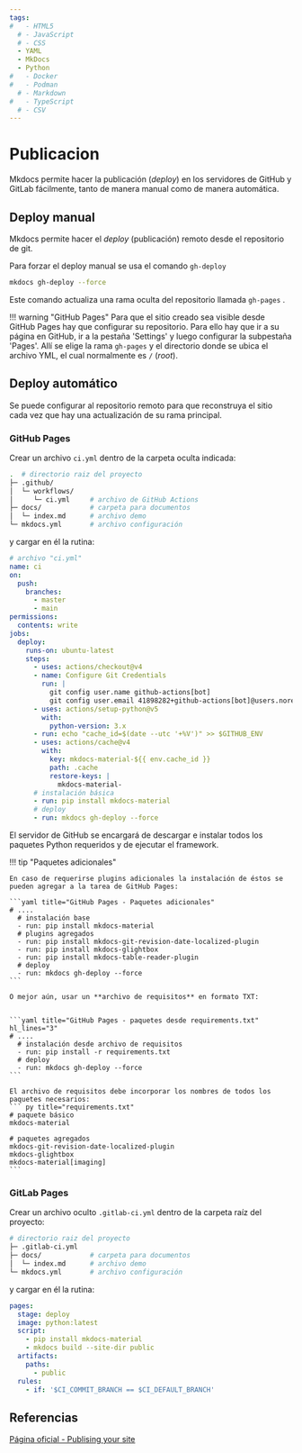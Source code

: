 ```yaml
---
tags:
#   - HTML5
  # - JavaScript
  # - CSS
  - YAML
  - MkDocs
  - Python
#   - Docker
#   - Podman
  # - Markdown
#   - TypeScript
  # - CSV
---
```




# Publicacion

Mkdocs permite hacer la publicación (*deploy*) en los servidores de GitHub y GitLab fácilmente, tanto de manera manual como de manera automática.



## Deploy manual


Mkdocs permite hacer el *deploy* (publicación) remoto desde el repositorio de git.

Para forzar el deploy manual se usa el comando `gh-deploy`

```bash
mkdocs gh-deploy --force
```
Este comando actualiza una rama oculta del repositorio llamada `gh-pages` .

!!! warning "GitHub Pages"
    Para que el sitio creado sea visible desde GitHub Pages hay que configurar su repositorio. Para ello hay que ir a su página en GitHub, ir a la pestaña 'Settings' y luego configurar la subpestaña 'Pages'. Allí se elige la rama `gh-pages` y el directorio donde se ubica el archivo YML, el cual normalmente es `/` (*root*).


## Deploy automático

Se puede configurar al repositorio remoto para que reconstruya el sitio cada vez que hay una actualización de su rama principal.

### GitHub Pages

Crear un archivo `ci.yml` dentro de la carpeta oculta indicada:

```bash hl_lines="2-4" title="GitHub Pages - Ruta de GitHub Actions"
.  # directorio raiz del proyecto
├─ .github/
│  └─ workflows/
│     └─ ci.yml     # archivo de GitHub Actions
├─ docs/            # carpeta para documentos
│  └─ index.md      # archivo demo
└─ mkdocs.yml       # archivo configuración
```

y cargar en él la rutina:

```yaml title="GitHub Pages - Rutina de deploy automático" hl_lines="29-32"
# archivo "ci.yml"
name: ci 
on:
  push:
    branches:
      - master 
      - main
permissions:
  contents: write
jobs:
  deploy:
    runs-on: ubuntu-latest
    steps:
      - uses: actions/checkout@v4
      - name: Configure Git Credentials
        run: |
          git config user.name github-actions[bot]
          git config user.email 41898282+github-actions[bot]@users.noreply.github.com
      - uses: actions/setup-python@v5
        with:
          python-version: 3.x
      - run: echo "cache_id=$(date --utc '+%V')" >> $GITHUB_ENV 
      - uses: actions/cache@v4
        with:
          key: mkdocs-material-${{ env.cache_id }}
          path: .cache
          restore-keys: |
            mkdocs-material-
      # instalación básica
      - run: pip install mkdocs-material 
      # deploy
      - run: mkdocs gh-deploy --force
```

El servidor de GitHub se encargará de descargar e instalar todos los paquetes Python requeridos y de ejecutar el framework.

!!! tip "Paquetes adicionales"

    En caso de requerirse plugins adicionales la instalación de éstos se pueden agregar a la tarea de GitHub Pages:
    
    ```yaml title="GitHub Pages - Paquetes adicionales"
    # ....
      # instalación base
      - run: pip install mkdocs-material 
      # plugins agregados
      - run: pip install mkdocs-git-revision-date-localized-plugin
      - run: pip install mkdocs-glightbox
      - run: pip install mkdocs-table-reader-plugin
      # deploy
      - run: mkdocs gh-deploy --force
    ```

    O mejor aún, usar un **archivo de requisitos** en formato TXT: 


    ```yaml title="GitHub Pages - paquetes desde requirements.txt" hl_lines="3"
    # ....
      # instalación desde archivo de requisitos 
      - run: pip install -r requirements.txt 
      # deploy
      - run: mkdocs gh-deploy --force
    ```

    El archivo de requisitos debe incorporar los nombres de todos los paquetes necesarios:
    ``` py title="requirements.txt"
    # paquete básico
    mkdocs-material 

    # paquetes agregados
    mkdocs-git-revision-date-localized-plugin
    mkdocs-glightbox
    mkdocs-material[imaging]
    ```

### GitLab Pages



Crear un archivo oculto `.gitlab-ci.yml` dentro de la carpeta raíz del proyecto:

```bash  hl_lines="2" title="GitLab Pages - Ruta de archivo"
# directorio raiz del proyecto
├─ .gitlab-ci.yml
├─ docs/            # carpeta para documentos
│  └─ index.md      # archivo demo
└─ mkdocs.yml       # archivo configuración
```

y cargar en él la rutina:

```yaml title="GitLab Pages - Rutina de deploy automático"
pages:
  stage: deploy
  image: python:latest
  script:
    - pip install mkdocs-material
    - mkdocs build --site-dir public
  artifacts:
    paths:
      - public
  rules:
    - if: '$CI_COMMIT_BRANCH == $CI_DEFAULT_BRANCH'
```




## Referencias


[Página oficial - Publising your site](https://squidfunk.github.io/mkdocs-material/publishing-your-site/)